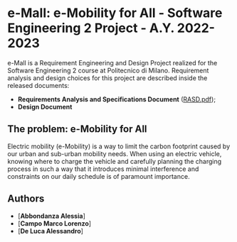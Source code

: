 # e-Mall: e-Mobility for All - Software Engineering 2 Project - A.Y. 2022-2023

e-Mall is a Requirement Engineering and Design Project realized for the Software Engineering 2 course at Politecnico di Milano.
Requirement analysis and design choices for this project are described inside the released documents:
- __Requirements Analysis and Specifications Document__ ([RASD.pdf](DeliveryFolder/RASD.pdf));
- __Design Document__


## The problem: e-Mobility for All
Electric mobility (e-Mobility) is a way to limit the carbon footprint caused by our urban and sub-urban mobility needs. When using an electric vehicle, knowing where to charge the vehicle and carefully planning the charging process in such a way that it introduces minimal interference and constraints on
our daily schedule is of paramount importance.


## Authors
* [__Abbondanza Alessia__]
* [__Campo Marco Lorenzo__]
* [__De Luca Alessandro__]

